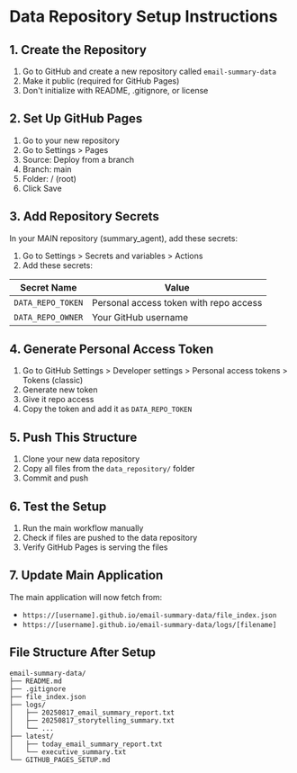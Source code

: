 # Data Repository Setup Instructions

## 1. Create the Repository

1. Go to GitHub and create a new repository called `email-summary-data`
2. Make it public (required for GitHub Pages)
3. Don't initialize with README, .gitignore, or license

## 2. Set Up GitHub Pages

1. Go to your new repository
2. Go to Settings > Pages
3. Source: Deploy from a branch
4. Branch: main
5. Folder: / (root)
6. Click Save

## 3. Add Repository Secrets

In your MAIN repository (summary_agent), add these secrets:

1. Go to Settings > Secrets and variables > Actions
2. Add these secrets:

| Secret Name | Value |
|-------------|-------|
| `DATA_REPO_TOKEN` | Personal access token with repo access |
| `DATA_REPO_OWNER` | Your GitHub username |

## 4. Generate Personal Access Token

1. Go to GitHub Settings > Developer settings > Personal access tokens > Tokens (classic)
2. Generate new token
3. Give it repo access
4. Copy the token and add it as `DATA_REPO_TOKEN`

## 5. Push This Structure

1. Clone your new data repository
2. Copy all files from the `data_repository/` folder
3. Commit and push

## 6. Test the Setup

1. Run the main workflow manually
2. Check if files are pushed to the data repository
3. Verify GitHub Pages is serving the files

## 7. Update Main Application

The main application will now fetch from:
- `https://[username].github.io/email-summary-data/file_index.json`
- `https://[username].github.io/email-summary-data/logs/[filename]`

## File Structure After Setup

```
email-summary-data/
├── README.md
├── .gitignore
├── file_index.json
├── logs/
│   ├── 20250817_email_summary_report.txt
│   ├── 20250817_storytelling_summary.txt
│   └── ...
├── latest/
│   ├── today_email_summary_report.txt
│   └── executive_summary.txt
└── GITHUB_PAGES_SETUP.md
```
